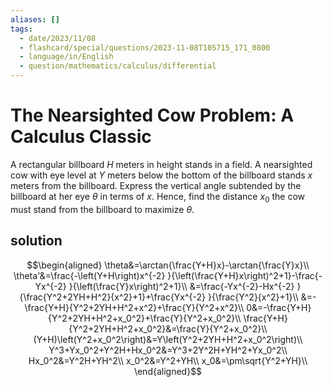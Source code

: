 ```yaml
---
aliases: []
tags:
  - date/2023/11/08
  - flashcard/special/questions/2023-11-08T105715_171_0800
  - language/in/English
  - question/mathematics/calculus/differential
---
```


# The Nearsighted Cow Problem: A Calculus Classic

A rectangular billboard $H$ meters in height stands in a field. A nearsighted cow with eye level at $Y$ meters below the bottom of the billboard stands $x$ meters from the billboard. Express the vertical angle subtended by the billboard at her eye $\theta$ in terms of $x$. Hence, find the distance $x_0$ the cow must stand from the billboard to maximize $\theta$.

## solution

$$\begin{aligned}
\theta&=\arctan{\frac{Y+H}x}-\arctan{\frac{Y}x}\\
\theta'&=\frac{-\left(Y+H\right)x^{-2} }{\left(\frac{Y+H}x\right)^2+1}-\frac{-Yx^{-2} }{\left(\frac{Y}x\right)^2+1}\\
&=\frac{-Yx^{-2}-Hx^{-2} }{\frac{Y^2+2YH+H^2}{x^2}+1}+\frac{Yx^{-2} }{\frac{Y^2}{x^2}+1}\\
&=-\frac{Y+H}{Y^2+2YH+H^2+x^2}+\frac{Y}{Y^2+x^2}\\
0&=-\frac{Y+H}{Y^2+2YH+H^2+x_0^2}+\frac{Y}{Y^2+x_0^2}\\
\frac{Y+H}{Y^2+2YH+H^2+x_0^2}&=\frac{Y}{Y^2+x_0^2}\\
(Y+H)\left(Y^2+x_0^2\right)&=Y\left(Y^2+2YH+H^2+x_0^2\right)\\
Y^3+Yx_0^2+Y^2H+Hx_0^2&=Y^3+2Y^2H+YH^2+Yx_0^2\\
Hx_0^2&=Y^2H+YH^2\\
x_0^2&=Y^2+YH\\
x_0&=\pm\sqrt{Y^2+YH}\\
\end{aligned}$$
